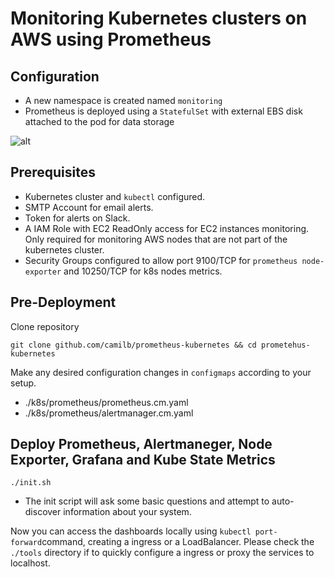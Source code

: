 # Monitoring Kubernetes  clusters on AWS using Prometheus

## Configuration

* A new namespace is created named `monitoring`
* Prometheus is deployed using a `StatefulSet` with external EBS disk attached to the pod for data storage

![alt](https://www.camil.org/content/images/2016/10/prom-1.png)

## Prerequisites

* Kubernetes cluster and `kubectl` configured.
* SMTP Account for email alerts.
* Token for alerts on Slack.
* A IAM Role with EC2 ReadOnly access for EC2 instances monitoring. Only required for monitoring AWS nodes that are not part of the kubernetes cluster.
* Security Groups configured to allow port 9100/TCP for `prometheus node-exporter` and 10250/TCP for k8s nodes metrics.


## Pre-Deployment

Clone repository

    git clone github.com/camilb/prometheus-kubernetes && cd prometehus-kubernetes

Make any desired configuration changes in `configmaps` according to your setup.
* ./k8s/prometheus/prometheus.cm.yaml
* ./k8s/prometheus/alertmanager.cm.yaml


## Deploy Prometheus, Alertmaneger, Node Exporter, Grafana and Kube State Metrics

    ./init.sh

* The init script will ask some basic questions and attempt to auto-discover information about your system.


Now you can access the dashboards locally using `kubectl port-forward`command, creating a ingress or a LoadBalancer. Please check the `./tools` directory if to quickly configure a ingress or proxy the services to localhost.
